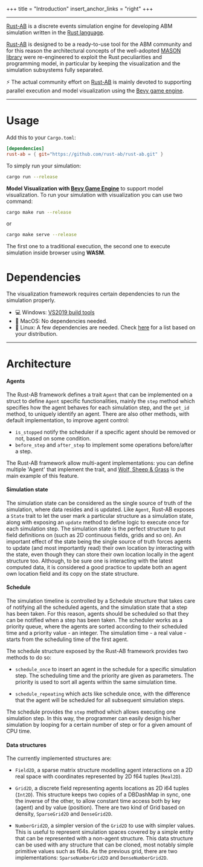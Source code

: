 +++
title = "Introduction"
insert_anchor_links = "right"
+++

---

[Rust-AB](https://github.com/rust-ab/rust-ab) is a discrete events simulation engine for developing ABM simulation
written in the [Rust language](https://www.rust-lang.org/).

[Rust-AB](https://github.com/rust-ab/rust-ab) is designed to be a ready-to-use tool for the ABM community and for this
reason the architectural concepts of the well-adopted [MASON library](https://cs.gmu.edu/~eclab/projects/mason/) were
re-engineered to exploit the Rust peculiarities and programming model, in particular by keeping the visualization and the
simulation subsystems fully separated.

⚡ The actual community effort on [Rust-AB](https://github.com/rust-ab/rust-ab) is mainly devoted to supporting parallel
execution and model visualization using the [Bevy game engine](https://bevyengine.org/).

---
# Usage

Add this to your `Cargo.toml`:

```toml
[dependencies]
rust-ab = { git="https://github.com/rust-ab/rust-ab.git" }
```

To simply run your simulation:
```sh
cargo run --release
```
<!-- **Parallel execution**
can be achieved by passing the `parallel` feature when running a simulation and specifying the number of threads to use:

```sh 
cargo run --release --features parallel -- --nt <thread_num>
``` -->


**Model Visualization with [Bevy Game Engine](https://bevyengine.org/)** to support model visualization.
To run your simulation with visualization you can use two command:
```sh
cargo make run --release
```
or 
```sh
cargo make serve --release
```
The first one to a traditional execution, the second one to execute simulation inside browser using **WASM**.

# Dependencies
The visualization framework requires certain dependencies to run the simulation properly.
- 💻 Windows: [VS2019 build tools](https://visualstudio.microsoft.com/thank-you-downloading-visual-studio/?sku=BuildTools&rel=16)
- 🍎 MacOS: No dependencies needed.
- 🐧 Linux: A few dependencies are needed. Check [here](https://github.com/bevyengine/bevy/blob/main/docs/linux_dependencies.md) for a list based on your distribution.
---

<!-- # How to run your first example simulaton -->

<!-- --- -->
# Architecture
#### Agents

The Rust-AB framework defines a trait `Agent` that can be implemented on a struct to define `Agent` specific functionalities,
mainly the `step` method which specifies how the agent behaves for each simulation step, and the `get_id` method,
to uniquely identify an agent. There are also other methods, with default implementation, to improve agent control:

- `is_stopped` notify the scheduler if a specific agent should be removed or not, based on some condition.
- `before_step` and `after_step` to implement some operations before/after a step.

The Rust-AB framework allow multi-agent implementations: you can define multiple 'Agent' that
implement the trait, and [Wolf, Sheep & Grass](https://rust-ab.github.io/wolfsheepgrass/) is the main example of this feature.

#### Simulation state

The simulation state can be considered as the single source of truth of the simulation, where data resides and is updated.
Like `Agent`, Rust-AB exposes a `State` trait to let the user mark a particular structure as a simulation state, along with
exposing an `update` method to define logic to execute once for each simulation step. The simulation state is the perfect
structure to put field definitions on (such as 2D continuous fields, grids and so on). An important effect of the state being
the single source of truth forces agents to update (and most importantly read) their own location by interacting with the
state, even though they can store their own location locally in the agent structure too. Although, to be sure one is interacting
with the latest computed data, it is considered a good practice to update both an agent own location field and its copy on the
state structure.

#### Schedule

The simulation timeline is controlled by a Schedule structure that takes care of notifying all the scheduled agents, and the
simulation state that a step has been taken. For this reason, agents should be scheduled so that they can be notified when
a step has been taken.
The scheduler works as a priority queue, where the agents are sorted according to their scheduled time
and a priority value - an integer. The simulation time - a real value - starts from the scheduling time of the first agent.

The schedule structure exposed by the Rust-AB framework provides two methods to do so:

- `schedule_once` to insert an agent in the schedule for a specific simulation step. The scheduling time and the
  priority are given as parameters. The priority is used to sort all agents within the same simulation time.
  
- `schedule_repeating` which acts like schedule once, with the difference that the agent will be scheduled for all
  subsequent simulation steps.

The schedule provides the `step` method which allows executing one simulation step. In this way, the programmer can
easily design his/her simulation by looping for a certain number of step or for a given amount of CPU time.

#### Data structures

<!-- The Rust-AB framework exposes a few data structures based on the `DBDashMap`, a customized version of the 
[Rust HashMap](https://doc.rust-lang.org/std/collections/struct.HashMap.html) that implements a double
buffering technique to avoid indeterminism caused by the lack of knowledge of the agents' step execution order within a step.
The `DBDashMap` implements the interior mutability pattern, which allows the user to safely write in it without having an actual
mutable reference to the structure, because the reads are done on a different memory block than the writes. Only the `update`
method actually requires a mutable reference, to swap the read and the write buffers and commit the changes. -->

The currently implemented structures are:

- `Field2D`, a sparse matrix structure modelling agent interactions on a
  2D real space with coordinates represented by 2D f64 tuples (`Real2D`).
  
- `Grid2D`, a discrete field representing agents locations as 2D i64 tuples (`Int2D`). This structure keeps two copies of a DBDashMap in sync,
  one the inverse of the other, to allow constant time access both by key (agent) and by value (position). There are two kind of Grid based on density, `SparseGrid2D` and `DenseGrid2D`.
  
- `NumberGrid2D`, a simpler version of the `Grid2D` to use with simpler values. This is useful to represent simulation spaces
  covered by a simple entity that can be represented with a non-agent structure. This data structure can be used with any
  structure that can be cloned, most notably simple primitive values such as f64s. As the previous grid, there are two implementations: `SparseNumberGrid2D` and `DenseNumberGrid2D`.
  


